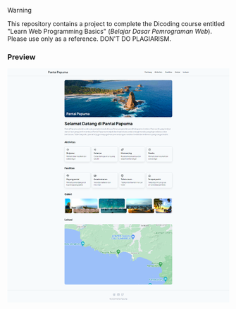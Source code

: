 > [!WARNING]
> This repository contains a project to complete the Dicoding course entitled "Learn Web Programming Basics" (_Belajar Dasar Pemrograman Web_). Please use only as a reference. DON'T DO PLAGIARISM.

### Preview

![Preview](./preview.png)
